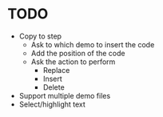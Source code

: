 # TODO

- Copy to step
  - Ask to which demo to insert the code
  - Add the position of the code
  - Ask the action to perform
    - Replace
    - Insert
    - Delete
- Support multiple demo files
- Select/highlight text
